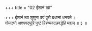 +++
title = "02 ईशानं त्वा"

+++
ईशानं त्वा शुश्रुमा वयं पुरो दधानां धनपते ।  
गोमदग्ने अश्ववद्भूरि पुष्टं हिरण्यवदन्नवद्धेहि मह्यम् ॥ ३ ॥